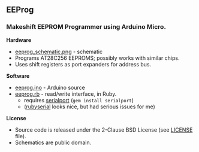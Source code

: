 ## EEProg ##

### Makeshift EEPROM Programmer using Arduino Micro. ###

**Hardware**

* [eeprog_schematic.png](https://raw.githubusercontent.com/daumiller/bitshiffed/master/eeprog/eeprog_schematic.png) - schematic
* Programs AT28C256 EEPROMS; possibly works with similar chips.
* Uses shift registers as port expanders for address bus.

**Software**

* [eeprog.ino](https://github.com/daumiller/bitshiffed/blob/master/eeprog/eeprog.ino) - Arduino source
* [eeprog.rb](https://github.com/daumiller/bitshiffed/blob/master/eeprog/eeprog.rb)  - read/write interface, in Ruby.
  * requires [serialport](https://github.com/hparra/ruby-serialport) (`gem install serialport`)
  * ([rubyserial](https://github.com/hybridgroup/rubyserial) looks nice, but had serious issues for me)

**License**

* Source code is released under the 2-Clause BSD License (see [LICENSE](https://github.com/daumiller/bitshiffed/blob/master/LICENSE) file).
* Schematics are public domain.
